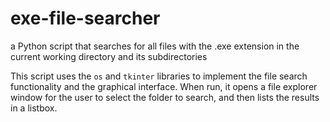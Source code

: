 # exe-file-searcher
a Python script that searches for all files with the .exe extension in the current working directory and its subdirectories


This script uses the `os` and `tkinter` libraries to implement the file search functionality and the graphical interface. When run, it opens a file explorer window for the user to select the folder to search, and then lists the results in a listbox.
